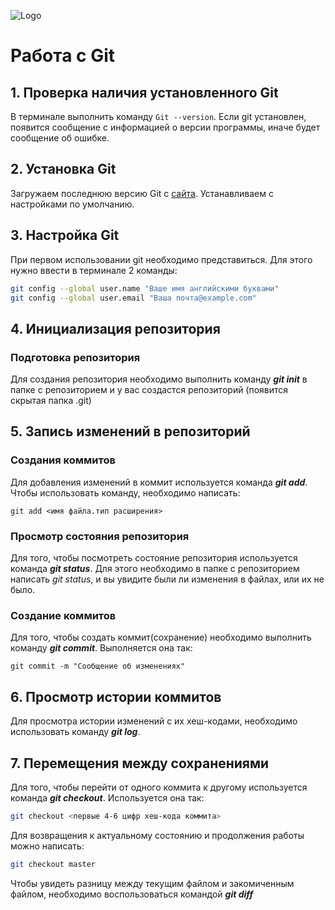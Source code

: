 ![Logo](git2.png)
# Работа с Git

## 1. Проверка наличия установленного Git
В терминале выполнить команду `Git --version`. Если git установлен, появится сообщение с информацией о версии программы, иначе будет сообщение об ошибке.

## 2. Установка Git
Загружаем последнюю версию Git с [сайта](https://git-scm.com/downloads). Устанавливаем с настройками по умолчанию.
## 3. Настройка Git
При первом использовании git необходимо представиться. Для этого нужно ввести в терминале 2 команды:
```Bash
git config --global user.name "Ваше имя английскими буквами"
git config --global user.email "Ваша почта@example.com"
```
## 4. Инициализация репозитория
### Подготовка репозитория
 Для создания репозитория необходимо выполнить команду *__git init__* в папке с репозиторием и у вас создастся репозиторий (появится скрытая папка .git)

## 5. Запись изменений в репозиторий
### Создания коммитов
Для добавления изменений в коммит используется команда *__git add__*. Чтобы использовать команду, необходимо написать:
```
git add <имя файла.тип расширения>
```
### Просмотр состояния репозитория
Для того, чтобы посмотреть состояние репозитория используется команда *__git status__*. Для этого необходимо в папке с репозиторием написать *git status*, и вы увидите были ли изменения в файлах, или их не было.

### Создание коммитов
Для того, чтобы создать коммит(сохранение) необходимо выполнить команду *__git commit__*. Выполняется она так:
```
git commit -m "Сообщение об изменениях"
```

## 6. Просмотр истории коммитов
Для просмотра истории изменений с их хеш-кодами, необходимо использовать команду *__git log__*. 

## 7. Перемещения между сохранениями
Для того, чтобы перейти от одного коммита к другому используется команда *__git checkout__*. Используется она так:
```Bash
git checkout <первые 4-6 цифр хеш-кода коммита>
```
Для возвращения к актуальному состоянию и продолжения работы можно написать:
```Bash
git checkout master
```
Чтобы увидеть разницу между текущим файлом и закомиченным файлом, необходимо воспользоваться командой *__git diff__*

